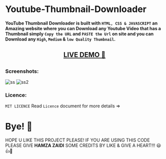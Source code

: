 # Youtube-Thumbnail-Downloader

**YouTube Thumbnail Downloader is built with `HTML, CSS & JAVASCRIPT` an Amazing website where you can Download any Youtube Video that has a Thumbnail simply `Copy the URL` and `PASTE the Url` on site and you can Download any `High`, `Medium` & `low Quality Thumbnail`.**

<h2 align="center"><a href="/">LIVE DEMO 📸</a><h2>

### Screenshots:

![ss](https://user-images.githubusercontent.com/52501040/196045784-7355fe56-647b-408c-a8bb-280666236b02.PNG)
![ss2](https://user-images.githubusercontent.com/52501040/196045780-1082915a-634f-4573-ad48-5391280e6a81.PNG)

### Licence:

`MIT LICENCE` Read `Licence` document for more details =>

# Bye! 👋

HOPE U LIKE THIS PROJECT PLEASE! IF YOU ARE USING THIS CODE PLEASE GIVE **HAMZA ZAIDI** SOME CREDITS BY LIKE & GIVE A HEART!!! 😃👍💛
